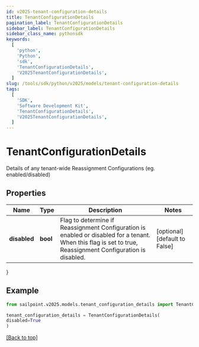 ```yaml
---
id: v2025-tenant-configuration-details
title: TenantConfigurationDetails
pagination_label: TenantConfigurationDetails
sidebar_label: TenantConfigurationDetails
sidebar_class_name: pythonsdk
keywords:
  [
    'python',
    'Python',
    'sdk',
    'TenantConfigurationDetails',
    'V2025TenantConfigurationDetails',
  ]
slug: /tools/sdk/python/v2025/models/tenant-configuration-details
tags:
  [
    'SDK',
    'Software Development Kit',
    'TenantConfigurationDetails',
    'V2025TenantConfigurationDetails',
  ]
---
```


# TenantConfigurationDetails

Details of any tenant-wide Reassignment Configurations (eg. enabled/disabled)

## Properties

| Name | Type | Description | Notes |
| --- | --- | --- | --- |
| **disabled** | **bool** | Flag to determine if Reassignment Configuration is enabled or disabled for a tenant. When this flag is set to true, Reassignment Configuration is disabled. | [optional] [default to False] |

}

## Example

```python
from sailpoint.v2025.models.tenant_configuration_details import TenantConfigurationDetails

tenant_configuration_details = TenantConfigurationDetails(
disabled=True
)

```

[[Back to top]](#)
